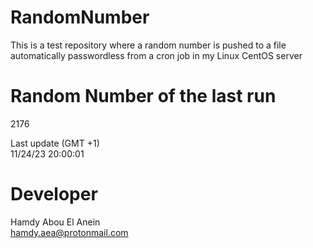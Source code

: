 # RandomNumber    
This is a test repository where a random number is pushed to a file automatically passwordless from a cron job in my Linux CentOS server    
# Random Number of the last run   
2176
      
Last update (GMT +1)    
11/24/23 20:00:01
# Developer    
Hamdy Abou El Anein   
hamdy.aea@protonmail.com
